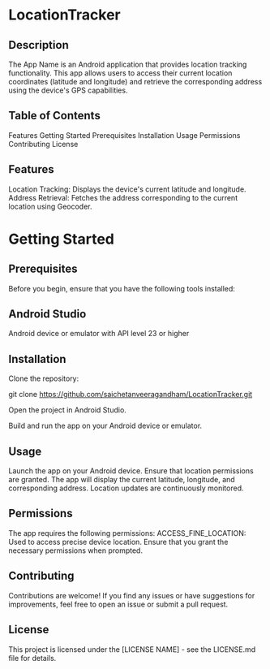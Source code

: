 # LocationTracker
## Description
The App Name is an Android application that provides location tracking functionality. This app allows users to access their current location coordinates (latitude and longitude) and retrieve the corresponding address using the device's GPS capabilities.

## Table of Contents
Features
Getting Started
Prerequisites
Installation
Usage
Permissions
Contributing
License
## Features
Location Tracking: Displays the device's current latitude and longitude.
Address Retrieval: Fetches the address corresponding to the current location using Geocoder.
# Getting Started
## Prerequisites
Before you begin, ensure that you have the following tools installed:

## Android Studio
Android device or emulator with API level 23 or higher
## Installation
Clone the repository:

git clone https://github.com/saichetanveeragandham/LocationTracker.git

Open the project in Android Studio.

Build and run the app on your Android device or emulator.

## Usage
Launch the app on your Android device.
Ensure that location permissions are granted.
The app will display the current latitude, longitude, and corresponding address.
Location updates are continuously monitored.
## Permissions
The app requires the following permissions:
ACCESS_FINE_LOCATION: Used to access precise device location.
Ensure that you grant the necessary permissions when prompted.

## Contributing
Contributions are welcome! If you find any issues or have suggestions for improvements, feel free to open an issue or submit a pull request.

## License
This project is licensed under the [LICENSE NAME] - see the LICENSE.md file for details.
